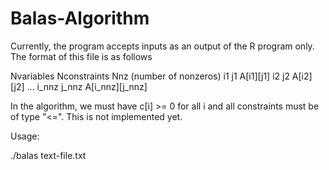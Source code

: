 # Balas-Algorithm

Currently, the program accepts inputs as an output of the R program only. The format of this file is as follows

Nvariables
Nconstraints
Nnz (number of nonzeros)
i1 j1 A[i1][j1] i2 j2 A[i2][j2] ... i_nnz j_nnz A[i_nnz][j_nnz]

In the algorithm, we must have c[i] >= 0 for all i and all constraints must be of type "<=". This is not implemented yet.


Usage:

./balas text-file.txt
